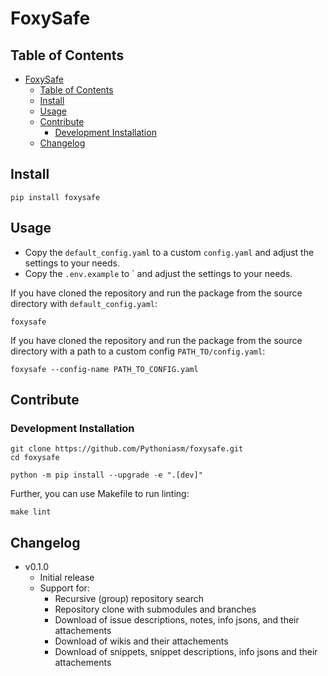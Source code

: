 # FoxySafe

## Table of Contents
- [FoxySafe](#foxysafe)
  - [Table of Contents](#table-of-contents)
  - [Install](#install)
  - [Usage](#usage)
  - [Contribute](#contribute)
    - [Development Installation](#development-installation)
  - [Changelog](#changelog)

## Install

```console
pip install foxysafe
```

## Usage

- Copy the `default_config.yaml` to a custom `config.yaml` and adjust the settings to your needs.
- Copy the `.env.example` to ` and adjust the settings to your needs.

If you have cloned the repository and run the package from the source directory with `default_config.yaml`:
```console
foxysafe
```

If you have cloned the repository and run the package from the source directory with a path to a custom config `PATH_TO/config.yaml`:
```console
foxysafe --config-name PATH_TO_CONFIG.yaml
```

## Contribute

### Development Installation

```console
git clone https://github.com/Pythoniasm/foxysafe.git
cd foxysafe
```

```console
python -m pip install --upgrade -e ".[dev]"
```

Further, you can use Makefile to run linting:

```console
make lint
```

## Changelog

- v0.1.0
  - Initial release
  - Support for:
    - Recursive (group) repository search
    - Repository clone with submodules and branches
    - Download of issue descriptions, notes, info jsons, and their attachements
    - Download of wikis and their attachements
    - Download of snippets, snippet descriptions, info jsons and their attachements
